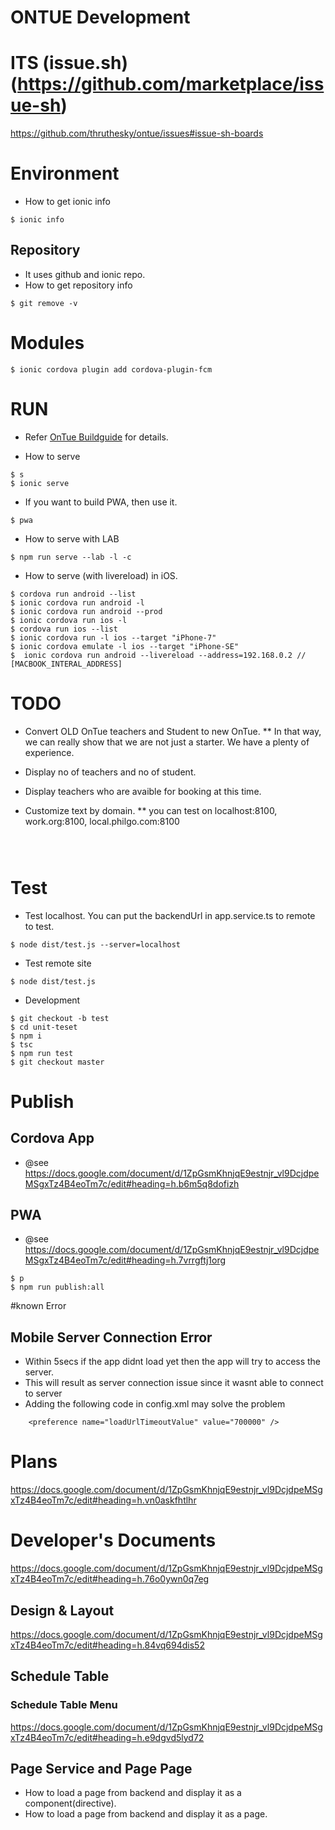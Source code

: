 # ONTUE Development

# ITS (issue.sh) (https://github.com/marketplace/issue-sh)
https://github.com/thruthesky/ontue/issues#issue-sh-boards


# Environment

* How to get ionic info
````
$ ionic info
````

## Repository
* It uses github and ionic repo.
* How to get repository info
````
$ git remove -v
````

# Modules

````
$ ionic cordova plugin add cordova-plugin-fcm
````




# RUN

* Refer [OnTue Buildguide](https://docs.google.com/document/d/1ZpGsmKhnjqE9estnjr_vl9DcjdpeMSgxTz4B4eoTm7c/edit#heading=h.p0dmivnwef0t) for details.

* How to serve
````
$ s
$ ionic serve
````

* If you want to build PWA, then use it.
````
$ pwa
````
* How to serve with LAB
````
$ npm run serve --lab -l -c
````

* How to serve (with livereload) in iOS.
````
$ cordova run android --list
$ ionic cordova run android -l
$ ionic cordova run android --prod
$ ionic cordova run ios -l
$ cordova run ios --list
$ ionic cordova run -l ios --target "iPhone-7"
$ ionic cordova emulate -l ios --target "iPhone-SE"
$  ionic cordova run android --livereload --address=192.168.0.2 // [MACBOOK_INTERAL_ADDRESS]
````


# TODO

* Convert OLD OnTue teachers and Student to new OnTue.
  ** In that way, we can really show that we are not just a starter. We have a plenty of experience.

* Display no of teachers and no of student.
* Display teachers who are avaible for booking at this time.
* Customize text by domain.
  ** you can test on localhost:8100, work.org:8100, local.philgo.com:8100
````



````

# Test

* Test localhost. You can put the backendUrl in app.service.ts to remote to test.

````
$ node dist/test.js --server=localhost
````


* Test remote site

````
$ node dist/test.js
````



* Development
````
$ git checkout -b test
$ cd unit-teset
$ npm i
$ tsc
$ npm run test
$ git checkout master
````

# Publish


## Cordova App

* @see https://docs.google.com/document/d/1ZpGsmKhnjqE9estnjr_vl9DcjdpeMSgxTz4B4eoTm7c/edit#heading=h.b6m5q8dofizh


## PWA

* @see https://docs.google.com/document/d/1ZpGsmKhnjqE9estnjr_vl9DcjdpeMSgxTz4B4eoTm7c/edit#heading=h.7vrrgftj1org

````
$ p
$ npm run publish:all
````


#known Error

## Mobile Server Connection Error

* Within 5secs if the app didnt load yet then the app will try to access the server.
* This will result as server connection issue since it wasnt able to connect to server
* Adding the following code in config.xml may solve the problem

````
    <preference name="loadUrlTimeoutValue" value="700000" />
````



# Plans

https://docs.google.com/document/d/1ZpGsmKhnjqE9estnjr_vl9DcjdpeMSgxTz4B4eoTm7c/edit#heading=h.vn0askfhtlhr


# Developer's Documents


https://docs.google.com/document/d/1ZpGsmKhnjqE9estnjr_vl9DcjdpeMSgxTz4B4eoTm7c/edit#heading=h.76o0ywn0q7eg

## Design & Layout

https://docs.google.com/document/d/1ZpGsmKhnjqE9estnjr_vl9DcjdpeMSgxTz4B4eoTm7c/edit#heading=h.84vq694dis52


## Schedule Table

### Schedule Table Menu
https://docs.google.com/document/d/1ZpGsmKhnjqE9estnjr_vl9DcjdpeMSgxTz4B4eoTm7c/edit#heading=h.e9dgvd5lyd72


## Page Service and Page Page

* How to load a page from backend and display it as a component(directive).
* How to load a page from backend and display it as a page.


